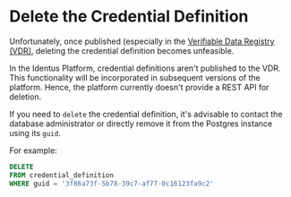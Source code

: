 # Delete the Credential Definition

Unfortunately, once published (especially in the [Verifiable Data Registry (VDR)](/home/concepts/glossary#verifiable-data-registry), deleting the credential definition becomes unfeasible.

In the Identus Platform, credential definitions aren't published to the VDR. This functionality will be incorporated in subsequent versions of the platform. Hence, the platform currently doesn't provide a REST API for deletion.

If you need to `delete` the credential definition, it's advisable to contact the database administrator or directly remove it from the Postgres instance using its `guid`.

For example:

```sql
DELETE
FROM credential_definition
WHERE guid = '3f86a73f-5b78-39c7-af77-0c16123fa9c2'
